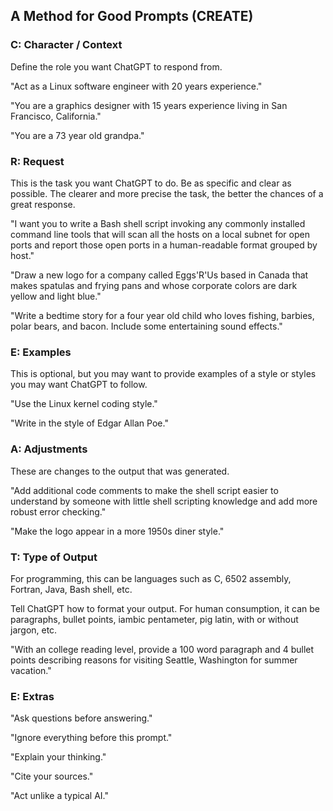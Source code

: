 ## A Method for Good Prompts (CREATE)

### C: Character / Context

Define the role you want ChatGPT to respond from.

"Act as a Linux software engineer with 20 years experience."

"You are a graphics designer with 15 years experience living in
San Francisco, California."

"You are a 73 year old grandpa."


### R: Request

This is the task you want ChatGPT to do.  Be as specific and clear
as possible.  The clearer and more precise the task, the better the
chances of a great response.

"I want you to write a Bash shell script invoking any commonly
installed command line tools that will scan all the hosts on a local
subnet for open ports and report those open ports in a human-readable
format grouped by host."

"Draw a new logo for a company called Eggs'R'Us based in Canada that
makes spatulas and frying pans and whose corporate colors are dark
yellow and light blue."

"Write a bedtime story for a four year old child who loves fishing,
barbies, polar bears, and bacon.  Include some entertaining sound
effects."


### E: Examples

This is optional, but you may want to provide examples of a style
or styles you may want ChatGPT to follow.

"Use the Linux kernel coding style."

"Write in the style of Edgar Allan Poe."


### A: Adjustments

These are changes to the output that was generated.

"Add additional code comments to make the shell script easier to
understand by someone with little shell scripting knowledge and
add more robust error checking."

"Make the logo appear in a more 1950s diner style."


### T: Type of Output

For programming, this can be languages such as C, 6502 assembly,
Fortran, Java, Bash shell, etc.

Tell ChatGPT how to format your output.  For human consumption, it
can be paragraphs, bullet points, iambic pentameter, pig latin, with
or without jargon, etc.

"With an college reading level, provide a 100 word paragraph and 4
bullet points describing reasons for visiting Seattle, Washington
for summer vacation."


### E: Extras

"Ask questions before answering."

"Ignore everything before this prompt."

"Explain your thinking."

"Cite your sources."

"Act unlike a typical AI."

